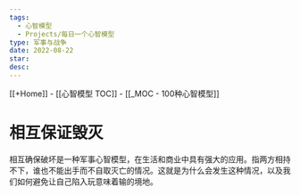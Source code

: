 ```yaml
---
tags:
  - 心智模型
  - Projects/每日一个心智模型
type: 军事与战争
date: 2022-08-22
star: 
desc: 
---
```

[[+Home]] - [[心智模型 TOC]] - [[_MOC - 100种心智模型]]


# 相互保证毁灭

相互确保破坏是一种军事心智模型，在生活和商业中具有强大的应用。指两方相持不下，谁也不能出手而不自取灭亡的情况。这就是为什么会发生这种情况，以及我们如何避免让自己陷入玩意味着输的境地。